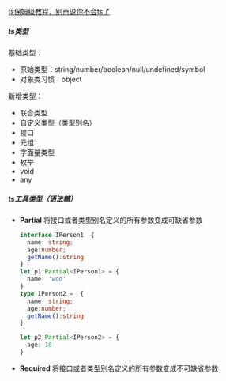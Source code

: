 [ts保姆级教程，别再说你不会ts了](https://juejin.cn/post/7092415149809598500)

##### ts类型

基础类型：

- 原始类型：string/number/boolean/null/undefined/symbol
- 对象类习惯：object

新增类型：

- 联合类型
- 自定义类型（类型别名）
- 接口
- 元组
- 字面量类型
- 枚举
- void
- any

##### ts工具类型（语法糖）

- **Partial**    将接口或者类型别名定义的所有参数变成可缺省参数

  ```typescript
  interface IPerson1  {
    name: string;
    age:number;
    getName():string
  }
  let p1:Partial<IPerson1> = {
    name: 'woo'
  }
  type IPerson2 =  {
    name: string;
    age:number;
    getName():string
  }
  
  let p2:Partial<IPerson2> = {
    age: 18
  }
  ```

- **Required**   将接口或者类型别名定义的所有参数变成不可缺省参数 